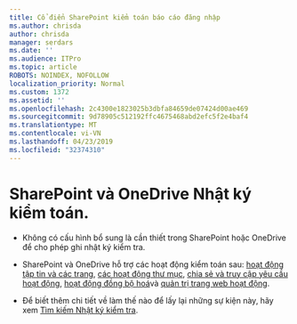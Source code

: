 ```yaml
---
title: Cổ điển SharePoint kiểm toán báo cáo đăng nhập
ms.author: chrisda
author: chrisda
manager: serdars
ms.date: ''
ms.audience: ITPro
ms.topic: article
ROBOTS: NOINDEX, NOFOLLOW
localization_priority: Normal
ms.custom: 1372
ms.assetid: ''
ms.openlocfilehash: 2c4300e1823025b3dbfa84659de07424d00ae469
ms.sourcegitcommit: 9d78905c512192ffc4675468abd2efc5f2e4baf4
ms.translationtype: MT
ms.contentlocale: vi-VN
ms.lasthandoff: 04/23/2019
ms.locfileid: "32374310"
---
```

# <a name="sharepoint-and-onedrive-audit-logs"></a>SharePoint và OneDrive Nhật ký kiểm toán.

- Không có cấu hình bổ sung là cần thiết trong SharePoint hoặc OneDrive để cho phép ghi nhật ký kiểm tra.

- SharePoint và OneDrive hỗ trợ các hoạt động kiểm toán sau: [hoạt động tập tin và các trang](https://docs.microsoft.com/office365/securitycompliance/search-the-audit-log-in-security-and-compliance#file-and-page-activities), [các hoạt động thư mục](https://docs.microsoft.com/office365/securitycompliance/search-the-audit-log-in-security-and-compliance#folder-activities), [chia sẻ và truy cập yêu cầu hoạt động](https://docs.microsoft.com/office365/securitycompliance/search-the-audit-log-in-security-and-compliance#sharing-and-access-request-activities), [hoạt động đồng bộ hoá](https://docs.microsoft.com/office365/securitycompliance/search-the-audit-log-in-security-and-compliance#synchronization-activities)và [quản trị trang web hoạt động](https://docs.microsoft.com/office365/securitycompliance/search-the-audit-log-in-security-and-compliance#site-administration-activities).

- Để biết thêm chi tiết về làm thế nào để lấy lại những sự kiện này, hãy xem [Tìm kiếm Nhật ký kiểm tra](https://docs.microsoft.com/office365/securitycompliance/search-the-audit-log-in-security-and-compliance#search-the-audit-log).